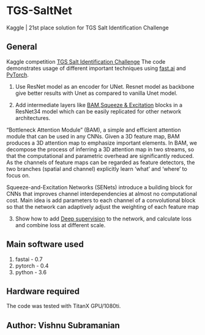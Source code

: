 # TGS-SaltNet
Kaggle | 21st place solution for TGS Salt Identification Challenge

## General
Kaggle competition [TGS Salt Identification Challenge](https://www.kaggle.com/c/tgs-salt-identification-challenge)
 The code demonstrates usage of different important techniques using [fast.ai](http://www.fast.ai/) and [PyTorch](https://pytorch.org/).
 
1. Use ResNet model as an encoder for UNet. 
 Resnet model as backbone give better results with Unet as compared to vanilla Unet model. 

2. Add intermediate layers like [BAM](http://bmvc2018.org/contents/papers/0092.pdf),[Squeeze & Excitation](https://arxiv.org/abs/1803.02579) blocks in a ResNet34 model which can be easily replicated for other network architectures.

 “Bottleneck Attention Module” (BAM), a simple and efficient attention module that can be used in any CNNs. Given a 3D feature
map, BAM produces a 3D attention map to emphasize important elements. In BAM, we decompose the process of inferring a 3D attention map in two streams, so that the computational and parametric overhead are significantly reduced. As the channels of feature maps can be regarded as feature detectors, the two branches (spatial and channel) explicitly learn ‘what’ and ‘where’ to focus on.

Squeeze-and-Excitation Networks (SENets) introduce a building block for CNNs that improves channel interdependencies at almost no computational cost. Main idea is add parameters to each channel of a convolutional block so that the network can adaptively adjust the weighting of each feature map

3. Show how to add [Deep supervision](https://www.kaggle.com/c/tgs-salt-identification-challenge/discussion/65933) to the network, and calculate loss and combine loss at different scale. 

## Main software used

1. fastai - 0.7
2. pytorch - 0.4
3. python - 3.6

## Hardware required

The code was tested with TitanX GPU/1080ti.

## Author: Vishnu Subramanian



